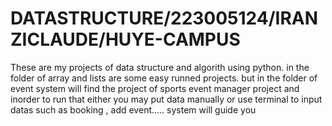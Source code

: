 # DATASTRUCTURE/223005124/IRANZICLAUDE/HUYE-CAMPUS 


These are my projects of data structure and algorith using python. in the folder of array and lists are some easy runned projects. but in the folder of event system will find the project of sports event manager project and inorder to run that either you may put data manually or use terminal to input datas such as booking , add event..... system will guide you 
